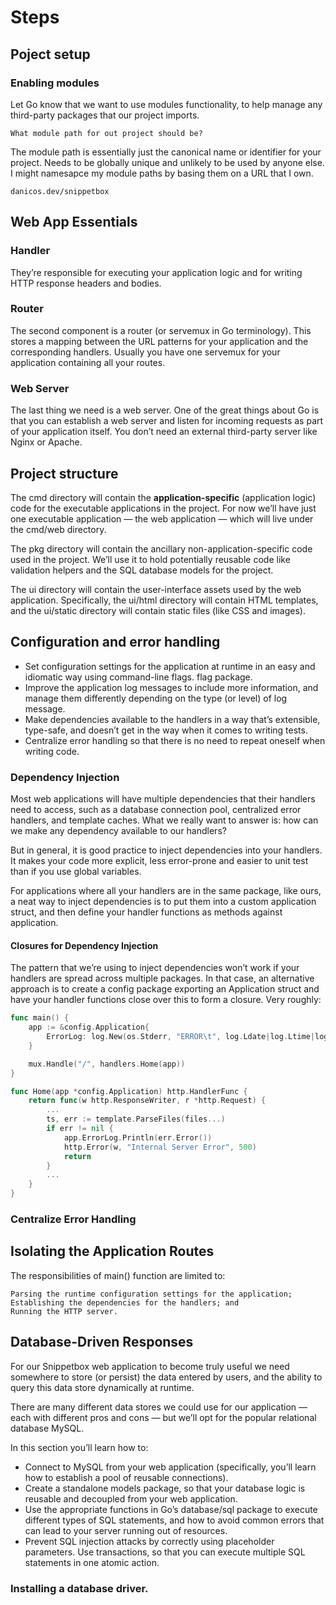 # Steps

## Poject setup
### Enabling modules
Let Go know that we want to use modules functionality, to help manage any
third-party packages that our project imports.

    What module path for out project should be?

The module path is essentially just the canonical name or identifier for your
project. Needs to be globally unique and unlikely to be used by anyone else.
I might namesapce my module paths by basing them on a URL that I own.

    danicos.dev/snippetbox

## Web App Essentials

### Handler
They’re responsible for executing your application logic and for writing HTTP
response headers and bodies.
### Router
The second component is a router (or servemux in Go terminology). This stores
a mapping between the URL patterns for your application and the corresponding
handlers. Usually you have one servemux for your application containing all your
routes.
### Web Server
The last thing we need is a web server. One of the great things about Go is that
you can establish a web server and listen for incoming requests as part of your
application itself. You don’t need an external third-party server like Nginx or
Apache.

## Project structure
The cmd directory will contain the **application-specific** (application logic) code for the executable applications in the project. For now we’ll have just one executable application — the web application — which will live under the cmd/web directory.

The pkg directory will contain the ancillary non-application-specific code used in the project. We’ll use it to hold potentially reusable code like validation helpers and the SQL database models for the project.

The ui directory will contain the user-interface assets used by the web application. Specifically, the ui/html directory will contain HTML templates, and the ui/static directory will contain static files (like CSS and images).

## Configuration and error handling
- Set configuration settings for the application at runtime in an easy and idiomatic way using command-line flags. flag package.
- Improve the application log messages to include more information, and manage them differently depending on the type (or level) of log message.
- Make dependencies available to the handlers in a way that’s extensible, type-safe, and doesn’t get in the way when it comes to writing tests.
- Centralize error handling so that there is no need to repeat oneself when writing code.

### Dependency Injection
Most web applications will have multiple dependencies that their handlers need to access, such as a database connection pool, centralized error handlers, and template caches. What we really want to answer is: how can we make any dependency available to our handlers?

But in general, it is good practice to inject dependencies into your handlers. It makes your code more explicit, less error-prone and easier to unit test than if you use global variables.

For applications where all your handlers are in the same package, like ours, a neat way to inject dependencies is to put them into a custom application struct, and then define your handler functions as methods against application.

#### Closures for Dependency Injection

The pattern that we’re using to inject dependencies won’t work if your handlers are spread across multiple packages. In that case, an alternative approach is to create a config package exporting an Application struct and have your handler functions close over this to form a closure. Very roughly:

```go
func main() {
    app := &config.Application{
        ErrorLog: log.New(os.Stderr, "ERROR\t", log.Ldate|log.Ltime|log.Lshortfile)
    }

    mux.Handle("/", handlers.Home(app))
}
```

```go
func Home(app *config.Application) http.HandlerFunc {
    return func(w http.ResponseWriter, r *http.Request) {
        ...
        ts, err := template.ParseFiles(files...)
        if err != nil {
            app.ErrorLog.Println(err.Error())
            http.Error(w, "Internal Server Error", 500)
            return
        }
        ...
    }
}
```
### Centralize Error Handling

## Isolating the Application Routes
The responsibilities of main() function are limited to:

    Parsing the runtime configuration settings for the application;
    Establishing the dependencies for the handlers; and
    Running the HTTP server.

## Database-Driven Responses
For our Snippetbox web application to become truly useful we need somewhere to store (or persist) the data entered by users, and the ability to query this data store dynamically at runtime.

There are many different data stores we could use for our application — each with different pros and cons — but we’ll opt for the popular relational database MySQL.

In this section you’ll learn how to:

- Connect to MySQL from your web application (specifically, you’ll learn how to establish a pool of reusable connections).
- Create a standalone models package, so that your database logic is reusable and decoupled from your web application.
- Use the appropriate functions in Go’s database/sql package to execute different types of SQL statements, and how to avoid common errors that can lead to your server running out of resources.
- Prevent SQL injection attacks by correctly using placeholder parameters.
    Use transactions, so that you can execute multiple SQL statements in one atomic action.

### Installing a database driver.

